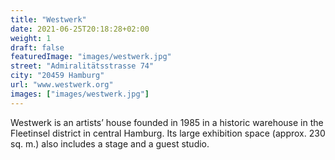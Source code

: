 ```yaml
---
title: "Westwerk"
date: 2021-06-25T20:18:28+02:00
weight: 1
draft: false
featuredImage: "images/westwerk.jpg"
street: "Admiralitätsstrasse 74"
city: "20459 Hamburg"
url: "www.westwerk.org"
images: ["images/westwerk.jpg"]
---
```


Westwerk is an artists’ house founded in 1985 in a historic warehouse
in the Fleetinsel district in central Hamburg. Its large exhibition space
(approx. 230 sq. m.) also includes a stage and a guest studio.
